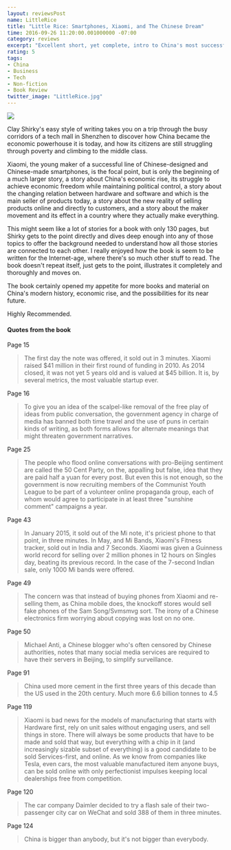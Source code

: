 ```yaml
---
layout: reviewsPost
name: LittleRice
title: "Little Rice: Smartphones, Xiaomi, and The Chinese Dream"
time: 2016-09-26 11:20:00.001000000 -07:00
category: reviews
excerpt: "Excellent short, yet complete, intro to China's most successful new startup"
rating: 5
tags:
- China
- Business
- Tech
- Non-fiction
- Book Review
twitter_image: "LittleRice.jpg"
---
```

<img class="imageOnRight" src="{{ site.imgFolder_reviews }}{{ page.name }}/LittleRice.jpg">

<div class="stars" title="{{ page.rating }} Stars" data-percent="{{ page.rating }}"></div>

Clay Shirky's easy style of writing takes you on a trip through the busy corridors of a tech mall in Shenzhen to discover how China became the economic powerhouse it is today, and how its citizens are still struggling through poverty and climbing to the middle class.

Xiaomi, the young maker of a successful line of Chinese-designed and Chinese-made smartphones, is the focal point, but is only the beginning of a much larger story, a story about China's economic rise, its struggle to achieve economic freedom while maintaining political control, a story about the changing relation between hardware and software and which is the main seller of products today, a story about the new reality of selling products online and directly to customers, and a story about the maker movement and its effect in a country where they actually make everything.

This might seem like a lot of stories for a book with only 130 pages, but Shirky gets to the point directly and dives deep enough into any of those topics to offer the background needed to understand how all those stories are connected to each other. I really enjoyed how the book is seem to be written for the Internet-age, where there's so much other stuff to read. The book doesn't repeat itself, just gets to the point, illustrates it completely and thoroughly and moves on.

The book certainly opened my appetite for more books and material on China's modern history, economic rise, and the possibilities for its near future.

Highly Recommended. 

#### Quotes from the book  
Page 15  

> The first day the note was offered, it sold out in 3 minutes. Xiaomi raised $41 million in their first round of funding in 2010. As 2014 closed, it was not yet 5 years old and is valued at $45 billion. It is, by several metrics, the most valuable startup ever.

Page 16  

> To give you an idea of the scalpel-like removal of the free play of ideas from public conversation, the government agency in charge of media has banned both time travel and the use of puns in certain kinds of writing, as both forms allows for alternate meanings that might threaten government narratives.

Page 25  

> The people who flood online conversations with pro-Beijing sentiment are called the 50 Cent Party, on the, appalling but false, idea that they are paid half a yuan for every post. But even this is not enough, so the government is now recruiting members of the Communist Youth League to be part of a volunteer online propaganda group, each of whom would agree to participate in at least three "sunshine comment" campaigns a year.

Page 43  

> In January 2015, it sold out of the Mi note, it's priciest phone to that point, in three minutes. In May, and Mi Bands, Xiaomi's Fitness tracker, sold out in India and 7 Seconds. Xiaomi was given a Guinness world record for selling over 2 million phones in 12 hours on Singles day, beating its previous record. In the case of the 7-second Indian sale, only 1000 Mi bands were offered.

Page 49  

> The concern was that instead of buying phones from Xiaomi and re-selling them, as China mobile does, the knockoff stores would sell fake phones of the Sam Song/Svmsmvg sort. The irony of a Chinese electronics firm worrying about copying was lost on no one.

Page 50  
> Michael Anti, a Chinese blogger who's often censored by Chinese authorities, notes that many social media services are required to have their servers in Beijing, to simplify surveillance.

Page 91  

> China used more cement in the first three years of this decade than the US used in the 20th century. Much more 6.6 billion tonnes to 4.5

Page 119  

> Xiaomi is bad news for the models of manufacturing that starts with Hardware first, rely on unit sales without engaging users, and sell things in store. There will always be some products that have to be made and sold that way, but everything with a chip in it (and increasingly sizable subset of everything) is a good candidate to be sold Services-first, and online. As we know from companies like Tesla, even cars, the most valuable manufactured item anyone buys, can be sold online with only perfectionist impulses keeping local dealerships free from competition.

Page 120  

> The car company Daimler decided to try a flash sale of their two-passenger city car on WeChat and sold 388 of them in three minutes.

Page 124  

> China is bigger than anybody, but it's not bigger than everybody.
